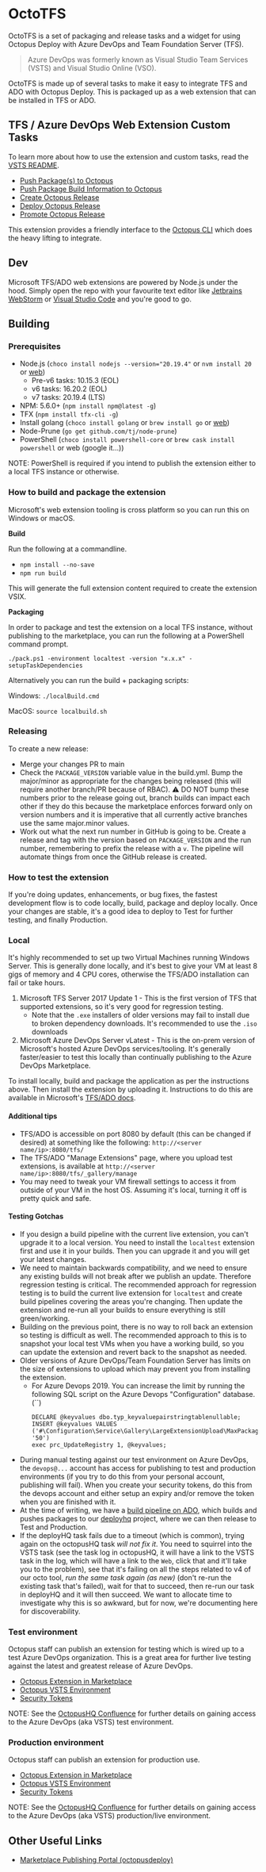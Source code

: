 # OctoTFS

OctoTFS is a set of packaging and release tasks and a widget for using Octopus Deploy with Azure DevOps and Team Foundation Server (TFS).

> Azure DevOps was formerly known as Visual Studio Team Services (VSTS) and Visual Studio Online (VSO).

OctoTFS is made up of several tasks to make it easy to integrate TFS and ADO with Octopus Deploy. This is packaged up as a web extension that can be installed in TFS or ADO.

## TFS / Azure DevOps Web Extension Custom Tasks

To learn more about how to use the extension and custom tasks, read the [VSTS README](source/vsts.md).

* [Push Package(s) to Octopus](source/tasks/Push)
* [Push Package Build Information to Octopus](source/tasks/BuildInformation)
* [Create Octopus Release](source/tasks/CreateOctopusRelease)
* [Deploy Octopus Release](source/tasks/Deploy)
* [Promote Octopus Release](source/tasks/Promote)

This extension provides a friendly interface to the [Octopus CLI](https://g.octopushq.com/ExternalToolOctoTools) which does the heavy lifting to integrate.

## Dev

Microsoft TFS/ADO web extensions are powered by Node.js under the hood. Simply open the repo with your favourite text editor like [Jetbrains WebStorm](https://jetbrains.com/webstorm) or [Visual Studio Code](https://code.visualstudio.com/) and you're good to go.

## Building

### Prerequisites

* Node.js (`choco install nodejs --version="20.19.4"` or `nvm install 20` or [web](https://nodejs.org))
  * Pre-v6 tasks: 10.15.3 (EOL)
  * v6 tasks: 16.20.2 (EOL)
  * v7 tasks: 20.19.4 (LTS)
* NPM: 5.6.0+ (`npm install npm@latest -g`)
* TFX (`npm install tfx-cli -g`)
* Install golang (`choco install golang` or `brew install go` or [web](https://golang.org))
* Node-Prune (`go get github.com/tj/node-prune`)
* PowerShell (`choco install powershell-core` or `brew cask install powershell` or web (google it...))

NOTE: PowerShell is required if you intend to publish the extension either to a local TFS instance or otherwise.

### How to build and package the extension

Microsoft's web extension tooling is cross platform so you can run this on Windows or macOS.

**Build**

Run the following at a commandline.

* `npm install --no-save`
* `npm run build`

This will generate the full extension content required to create the extension VSIX.

**Packaging**

In order to package and test the extension on a local TFS instance, without publishing to the marketplace, you can run the following at a PowerShell command prompt.

`./pack.ps1 -environment localtest -version "x.x.x" -setupTaskDependencies`

Alternatively you can run the build + packaging scripts:

Windows:
`./localBuild.cmd`

MacOS:
`source localbuild.sh`

### Releasing

To create a new release:

-   Merge your changes PR to main
-   Check the `PACKAGE_VERSION` variable value in the build.yml. Bump the major/minor as appropriate for the changes being released (this will require another branch/PR because of RBAC). :warning: DO NOT bump these numbers prior to the release going out, branch builds can impact each other if they do this because the marketplace enforces forward only on version numbers and it is imperative that all currently active branches use the same major.minor values.
-   Work out what the next run number in GitHub is going to be. Create a release and tag with the version based on `PACKAGE_VERSION` and the run number, remembering to prefix the release with a `v`. The pipeline will automate things from once the GitHub release is created.

### How to test the extension

If you're doing updates, enhancements, or bug fixes, the fastest development flow is to code locally, build, package and deploy locally. Once your changes are stable, it's a good idea to deploy to Test for further testing, and finally Production.

### Local

It's highly recommended to set up two Virtual Machines running Windows Server. This is generally done locally, and it's best to give your VM at least 8 gigs of memory and 4 CPU cores, otherwise the TFS/ADO installation can fail or take hours.

1. Microsoft TFS Server 2017 Update 1 - This is the first version of TFS that supported extensions, so it's very good for regression testing.
    - Note that the `.exe` installers of older versions may fail to install due to broken dependency downloads. It's recommended to use the `.iso` downloads
2. Microsoft Azure DevOps Server vLatest - This is the on-prem version of Microsoft's hosted Azure DevOps services/tooling. It's generally faster/easier to test this locally than continually publishing to the Azure DevOps Marketplace.

To install locally, build and package the application as per the instructions above. Then install the extension by uploading it. Instructions to do this are available in Microsoft's [TFS/ADO docs](https://docs.microsoft.com/en-us/vsts/marketplace/get-tfs-extensions?view=tfs-2018#install-extensions-for-disconnected-tfs).

#### Additional tips

* TFS/ADO is accessible on port 8080 by default (this can be changed if desired) at something like the following: `http://<server name/ip>:8080/tfs/`
* The TFS/ADO "Manage Extensions" page, where you upload test extensions, is available at `http://<server name/ip>:8080/tfs/_gallery/manage`
* You may need to tweak your VM firewall settings to access it from outside of your VM in the host OS. Assuming it's local, turning it off is pretty quick and safe.

#### Testing Gotchas

* If you design a build pipeline with the current live extension, you can't upgrade it to a local version. You need to install the `localtest` extension first and use it in your builds. Then you can upgrade it and you will get your latest changes.
* We need to maintain backwards compatibility, and we need to ensure any existing builds will not break after we publish an update. Therefore regression testing is critical. The recommended approach for regression testing is to build the current live extension for `localtest` and create build pipelines covering the areas you're changing. Then update the extension and re-run all your builds to ensure everything is still green/working.
* Building on the previous point, there is no way to roll back an extension so testing is difficult as well. The recommended approach to this is to snapshot your local test VMs when you have a working build, so you can update the extension and revert back to the snapshot as needed.
* Older versions of Azure DevOps/Team Foundation Server has limits on the size of extensions to upload which may prevent you from installing the extension.
  - For Azure Devops 2019. You can increase the limit by running the following SQL script on the Azure Devops "Configuration" database. (``)
    ```
    DECLARE @keyvalues dbo.typ_keyvaluepairstringtablenullable;
    INSERT @keyvalues VALUES ('#\Configuration\Service\Gallery\LargeExtensionUpload\MaxPackageSizeMB', '50')
    exec prc_UpdateRegistry 1, @keyvalues;
    ```
* During manual testing against our test environment on Azure DevOps, the `devops@...` account has access for publishing to test and production environments (if you try to do this from your personal account, publishing will fail). When you create your security tokens, do this from the devops account and either setup an expiry and/or remove the token when you are finished with it.
* At the time of writing, we have a [build pipeline on ADO](https://octopus-deploy.visualstudio.com/VstsExtension/_build?definitionId=5&_a=summary), which builds and pushes packages to our [deployhq](https://deploy.octopushq.com/app#/Spaces-1/projects/azure-devops-extension/deployments) project, where we can then release to Test and Production.
* If the deployHQ task fails due to a timeout (which is common), trying again on the octopusHQ task *will not fix it*. You need to squirrel into the VSTS task (see the task log in octopusHQ, it will have a link to the VSTS task in the log, which will have a link to the `Web`, click that and it'll take you to the problem), see that it's failing on all the steps related to v4 of our octo tool, *run the same task again (as new)* (don't re-run the existing task that's failed), wait for that to succeed, then re-run our task in deployHQ and it will then succeed. We want to allocate time to investigate why this is so awkward, but for now, we're documenting here for discoverability.

### Test environment

Octopus staff can publish an extension for testing which is wired up to a test Azure DevOps organization. This is a great area for further live testing against the latest and greatest release of Azure DevOps.

- [Octopus Extension in Marketplace](https://marketplace.visualstudio.com/items?itemName=octopusdeploy.octopus-deploy-build-release-tasks-test)
- [Octopus VSTS Environment](https://octopus-deploy-test.visualstudio.com)
- [Security Tokens](https://octopus-deploy-test.visualstudio.com/_details/security/tokens)

NOTE: See the [OctopusHQ Confluence](https://octopushq.atlassian.net/wiki/spaces/IN/pages/60063746/VSTS+Test+Environment) for further details on gaining access to the Azure DevOps (aka VSTS) test environment.

### Production environment

Octopus staff can publish an extension for production use.

- [Octopus Extension in Marketplace](https://marketplace.visualstudio.com/items?itemName=octopusdeploy.octopus-deploy-build-release-tasks)
- [Octopus VSTS Environment](https://octopus-deploy.visualstudio.com)
- [Security Tokens](https://octopus-deploy.visualstudio.com/_details/security/tokens)

NOTE: See the [OctopusHQ Confluence](https://octopushq.atlassian.net/wiki/spaces/IN/pages/60063746/VSTS+Test+Environment) for further details on gaining access to the Azure DevOps (aka VSTS) production/live environment.

## Other Useful Links

- [Marketplace Publishing Portal (octopusdeploy)](https://marketplace.visualstudio.com/manage/publishers/octopusdeploy)
